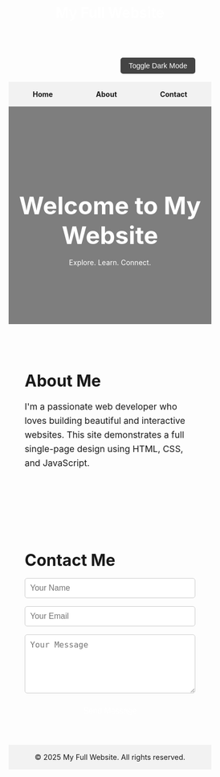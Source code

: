 <!DOCTYPE html>
<html lang="en">
<head>
  <meta charset="UTF-8" />
  <meta name="viewport" content="width=device-width, initial-scale=1.0"/>
  <title>Full Page Website</title>
  <style>
    /* Reset and Variables */
    * {
      box-sizing: border-box;
      margin: 0;
      padding: 0;
    }

    :root {
      --primary-color: #3498db;
      --bg-color: #ffffff;
      --text-color: #333333;
    }

    body {
      font-family: 'Segoe UI', sans-serif;
      background-color: var(--bg-color);
      color: var(--text-color);
      transition: all 0.3s ease;
    }

    header {
      background-color: var(--primary-color);
      color: white;
      padding: 1rem 2rem;
    }

    header h1 {
      margin: 0;
    }

    nav {
      display: flex;
      justify-content: space-between;
      align-items: center;
      padding: 1rem 2rem;
      background-color: #f2f2f2;
    }

    nav a {
      margin: 0 1rem;
      text-decoration: none;
      color: var(--text-color);
      font-weight: bold;
    }

    .hero {
      background: linear-gradient(rgba(0,0,0,0.5), rgba(0,0,0,0.5)), url('https://picsum.photos/1600/600') no-repeat center/cover;
      color: white;
      text-align: center;
      padding: 100px 20px;
    }

    .hero h2 {
      font-size: 3rem;
      margin-bottom: 1rem;
    }

    .section {
      padding: 3rem 2rem;
      max-width: 1000px;
      margin: auto;
    }

    .section h3 {
      font-size: 2rem;
      margin-bottom: 1rem;
    }

    .section p {
      font-size: 1.1rem;
      line-height: 1.6;
    }

    form {
      display: flex;
      flex-direction: column;
    }

    form input,
    form textarea {
      margin-bottom: 1rem;
      padding: 10px;
      font-size: 1rem;
      border: 1px solid #ccc;
      border-radius: 5px;
    }

    form button {
      background-color: var(--primary-color);
      color: white;
      padding: 10px;
      font-size: 1rem;
      border: none;
      border-radius: 5px;
      cursor: pointer;
    }

    .toggle-button {
      margin: 1rem 2rem;
      text-align: right;
    }

    .toggle-button button {
      padding: 8px 16px;
      font-size: 0.9rem;
      background-color: #444;
      color: white;
      border: none;
      border-radius: 5px;
    }

    footer {
      background-color: #f2f2f2;
      text-align: center;
      padding: 1rem;
      font-size: 0.9rem;
    }

    /* Dark Mode */
    .dark-mode {
      --bg-color: #1e1e1e;
      --text-color: #f5f5f5;
    }

    .dark-mode nav {
      background-color: #333;
    }

    .dark-mode nav a {
      color: #f5f5f5;
    }

    .dark-mode header,
    .dark-mode footer {
      background-color: #2c2c2c;
      color: white;
    }

    @media (max-width: 600px) {
      nav {
        flex-direction: column;
      }

      .hero h2 {
        font-size: 2rem;
      }
    }
  </style>
</head>
<body>

  <header>
    <h1>My Full Website</h1>
  </header>

  <div class="toggle-button">
    <button onclick="toggleDarkMode()">Toggle Dark Mode</button>
  </div>

  <nav>
    <a href="#hero">Home</a>
    <a href="#about">About</a>
    <a href="#contact">Contact</a>
  </nav>

  <section class="hero" id="hero">
    <h2>Welcome to My Website</h2>
    <p>Explore. Learn. Connect.</p>
  </section>

  <section class="section" id="about">
    <h3>About Me</h3>
    <p>
      I'm a passionate web developer who loves building beautiful and interactive websites. This site demonstrates a full single-page design using HTML, CSS, and JavaScript.
    </p>
  </section>

  <section class="section" id="contact">
    <h3>Contact Me</h3>
    <form>
      <input type="text" placeholder="Your Name" required />
      <input type="email" placeholder="Your Email" required />
      <textarea rows="5" placeholder="Your Message" required></textarea>
      <button type="submit">Send Message</button>
    </form>
  </section>

  <footer>
    &copy; 2025 My Full Website. All rights reserved.
  </footer>

  <script>
    // Toggle Dark Mode
    function toggleDarkMode() {
      document.body.classList.toggle('dark-mode');
    }
  </script>
</body>
</html>

